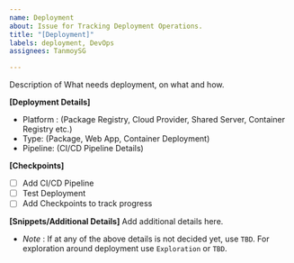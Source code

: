 ```yaml
---
name: Deployment
about: Issue for Tracking Deployment Operations.
title: "[Deployment]"
labels: deployment, DevOps
assignees: TanmoySG

---
```


Description of What needs deployment, on what and how.

**[Deployment Details]**
- Platform : (Package Registry, Cloud Provider, Shared Server, Container Registry etc.)
- Type: (Package, Web App, Container Deployment)
- Pipeline: (CI/CD Pipeline Details)

**[Checkpoints]**
- [ ] Add CI/CD Pipeline
- [ ] Test Deployment
- [ ] Add Checkpoints to track progress

**[Snippets/Additional Details]**
Add additional details here.

* _Note_ : If at any of the above details is not decided yet, use `TBD`. For exploration around deployment use `Exploration` or `TBD`.
